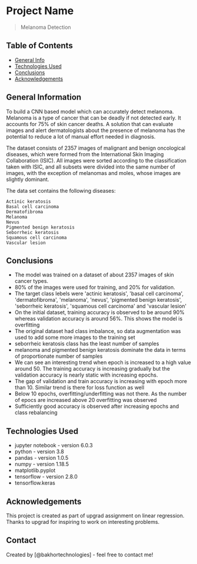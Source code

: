 # Project Name
> Melanoma Detection


## Table of Contents
* [General Info](#general-information)
* [Technologies Used](#technologies-used)
* [Conclusions](#conclusions)
* [Acknowledgements](#acknowledgements)

<!-- You can include any other section that is pertinent to your problem -->

## General Information
To build a CNN based model which can accurately detect melanoma. Melanoma is a type of cancer that can be deadly if not detected early. It accounts for 75% of skin cancer deaths. A solution that can evaluate images and alert dermatologists about the presence of melanoma has the potential to reduce a lot of manual effort needed in diagnosis.

The dataset consists of 2357 images of malignant and benign oncological diseases, which were formed from the International Skin Imaging Collaboration (ISIC). All images were sorted according to the classification taken with ISIC, and all subsets were divided into the same number of images, with the exception of melanomas and moles, whose images are slightly dominant.

The data set contains the following diseases:

    Actinic keratosis
    Basal cell carcinoma
    Dermatofibroma
    Melanoma
    Nevus
    Pigmented benign keratosis
    Seborrheic keratosis
    Squamous cell carcinoma
    Vascular lesion

## Conclusions
- The model was trained on a  dataset of about 2357 images of skin cancer types.
- 80% of the images were used for training, and 20% for validation.
- The target class lebels were 'actinic keratosis', 'basal cell carcinoma', 'dermatofibroma', 'melanoma', 'nevus', 'pigmented benign keratosis', 'seborrheic keratosis', 'squamous cell carcinoma' and 'vascular lesion'
- On the initial dataset, training accuracy is observed to be around 90% whereas validation accuracy is around 56%. This shows the model is overfitting
- The original dataset had class imbalance, so data augmentation was used to add some more images to the training set
- seborrheic keratosis class has the least number of samples
- melanoma and pigmented benign keratosis dominate the data in terms of proportionate number of samples
- We can see an interesting trend when epoch is increased to a high value around 50. The training accuracy is increasing gradually but the validation accuracy is nearly static with increasing epochs.
- The gap of validation and train accuracy is increasing with epoch more than 10. Similar trend is there for loss function as well
- Below 10 epochs, overfitting/underfitting was not there. As the number of epocs are increased above 20 overfitting was observed
- Sufficiently good accuracy is observed after increasing epochs and class rebalancing

## Technologies Used
- jupyter notebook - version 6.0.3
- python - version 3.8
- pandas - version 1.0.5
- numpy - version 1.18.5
- matplotlib.pyplot
- tensorflow - version 2.8.0
- tensorflow.keras

## Acknowledgements
This project is created as part of upgrad assignment on linear regression. Thanks to upgrad for inspiring to work on interesting problems.

## Contact
Created by [@bakhortechnologies] - feel free to contact me!
